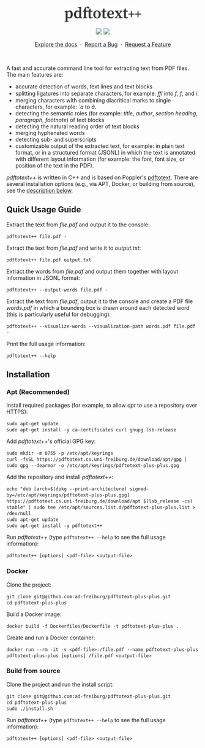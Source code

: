 <br/>
<p align="center">
  <a href="https://github.com/pdftotext-plus-plus/pdftotext-plus-plus">
    <img src="logo.png" alt="logo" width="200">
  </a>
</p>

<p align="center">
  <a href="actions/workflows/checkstyle.yml"><img src="https://github.com/pdftotext-plus-plus/pdftotext-plus-plus/actions/workflows/checkstyle.yml/badge.svg"></a>
  <a href="actions/workflows/unit_test.yml"><img src="https://github.com/pdftotext-plus-plus/pdftotext-plus-plus/actions/workflows/unit_test.yml/badge.svg"></a>
</p>

<p align="center">
  <a href="https://pdftotext.cs.uni-freiburg.de">Explore the docs</a>
  &nbsp·&nbsp
  <a href="https://github.com/pdftotext-plus-plus/pdftotext-plus-plus/issues">Report a Bug</a>
  &nbsp·&nbsp
  <a href="https://github.com/pdftotext-plus-plus/pdftotext-plus-plus/issues">Request a Feature</a>
</p>
<br>

A fast and accurate command line tool for extracting text from PDF files. The main features are:
* accurate detection of words, text lines and text blocks
* splitting ligatures into separate characters, for example: *ﬃ* into *f*, *f*, and *i*.
* merging characters with combining diacritical marks to single characters, for example: *`a* to *à*.
* detecting the semantic roles (for example: *title*, *author*, *section heading*, *paragraph*, *footnote*) of text blocks
* detecting the natural reading order of text blocks
* merging hyphenated words
* detecting sub- and superscripts
* customizable output of the extracted text, for example: in plain text format, or in a structured format (JSONL) in which the text is annotated with different layout information (for example: the font, font size, or position of the text in the PDF).

*pdftotext++* is written in C++ and is based on Poppler's <a href="https://github.com/pdftotext-plus-plus/pdftotext-plus-plus">pdftotext</a>.
There are several installation options (e.g., via APT, Docker, or building from source), see the [description below](#installation).

<!-- =========================================================================================== -->

## Quick Usage Guide

Extract the text from *file.pdf* and output it to the console:
```
pdftotext++ file.pdf -
```

Extract the text from *file.pdf* and write it to *output.txt*:
```
pdftotext++ file.pdf output.txt
```

Extract the words from *file.pdf* and output them together with layout information in JSONL format:
```
pdftotext++ --output-words file.pdf -
```

Extract the text from *file.pdf*, output it to the console and create a PDF file *words.pdf* in which a bounding box is drawn around each detected word (this is particularly useful for debugging):
```
pdftotext++ --visualize-words --visualization-path words.pdf file.pdf -
```

Print the full usage information:
```
pdftotext++ --help
```

## Installation

### Apt (Recommended)
Install required packages (for example, to allow *apt* to use a repository over HTTPS):
```
sudo apt-get update
sudo apt-get install -y ca-certificates curl gnupg lsb-release
```

Add *pdftotext++*'s official GPG key:
```
sudo mkdir -m 0755 -p /etc/apt/keyrings
curl -fsSL https://pdftotext.cs.uni-freiburg.de/download/apt/gpg | sudo gpg --dearmor -o /etc/apt/keyrings/pdftotext-plus-plus.gpg
```

Add the repository and install *pdftotext++*:
```
echo "deb [arch=$(dpkg --print-architecture) signed-by=/etc/apt/keyrings/pdftotext-plus-plus.gpg] https://pdftotext.cs.uni-freiburg.de/download/apt $(lsb_release -cs) stable" | sudo tee /etc/apt/sources.list.d/pdftotext-plus-plus.list > /dev/null
sudo apt-get update
sudo apt-get install -y pdftotext++
```
Run *pdftotext++* (type `pdftotext++ --help` to see the full usage information):
```
pdftotext++ [options] <pdf-file> <output-file>
```

### Docker

Clone the project:
```
git clone git@github.com:ad-freiburg/pdftotext-plus-plus.git
cd pdftotext-plus-plus
```
Build a Docker image:
```
docker build -f Dockerfiles/Dockerfile -t pdftotext-plus-plus .
```
Create and run a Docker container:
```
docker run --rm -it -v <pdf-file>:/file.pdf --name pdftotext-plus-plus pdftotext-plus-plus [options] /file.pdf <output-file>
```

### Build from source
Clone the project and run the install script:
```
git clone git@github.com:ad-freiburg/pdftotext-plus-plus.git
cd pdftotext-plus-plus
sudo ./install.sh
```
Run *pdftotext++* (type `pdftotext++ --help` to see the full usage information):
```
pdftotext++ [options] <pdf-file> <output-file>
```
